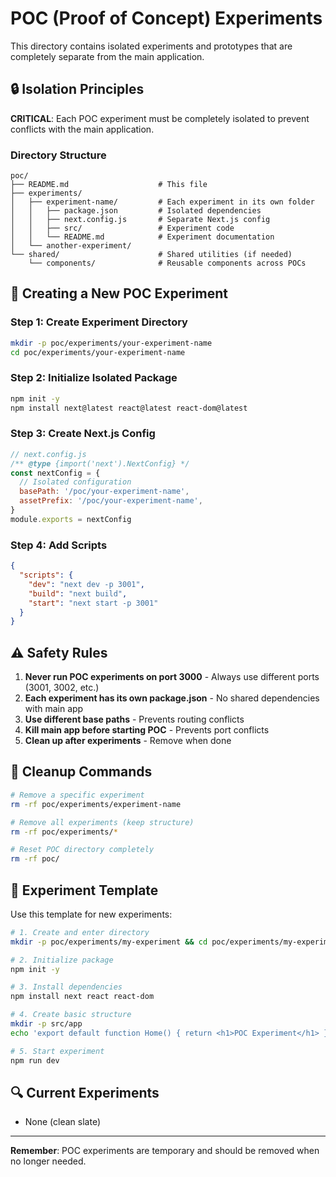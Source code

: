 # POC (Proof of Concept) Experiments

This directory contains isolated experiments and prototypes that are completely separate from the main application.

## 🔒 Isolation Principles

**CRITICAL**: Each POC experiment must be completely isolated to prevent conflicts with the main application.

### Directory Structure
```
poc/
├── README.md                    # This file
├── experiments/
│   ├── experiment-name/         # Each experiment in its own folder
│   │   ├── package.json         # Isolated dependencies
│   │   ├── next.config.js       # Separate Next.js config
│   │   ├── src/                 # Experiment code
│   │   └── README.md            # Experiment documentation
│   └── another-experiment/
└── shared/                      # Shared utilities (if needed)
    └── components/              # Reusable components across POCs
```

## 🚀 Creating a New POC Experiment

### Step 1: Create Experiment Directory
```bash
mkdir -p poc/experiments/your-experiment-name
cd poc/experiments/your-experiment-name
```

### Step 2: Initialize Isolated Package
```bash
npm init -y
npm install next@latest react@latest react-dom@latest
```

### Step 3: Create Next.js Config
```javascript
// next.config.js
/** @type {import('next').NextConfig} */
const nextConfig = {
  // Isolated configuration
  basePath: '/poc/your-experiment-name',
  assetPrefix: '/poc/your-experiment-name',
}
module.exports = nextConfig
```

### Step 4: Add Scripts
```json
{
  "scripts": {
    "dev": "next dev -p 3001",
    "build": "next build",
    "start": "next start -p 3001"
  }
}
```

## ⚠️ Safety Rules

1. **Never run POC experiments on port 3000** - Always use different ports (3001, 3002, etc.)
2. **Each experiment has its own package.json** - No shared dependencies with main app
3. **Use different base paths** - Prevents routing conflicts
4. **Kill main app before starting POC** - Prevents port conflicts
5. **Clean up after experiments** - Remove when done

## 🧹 Cleanup Commands

```bash
# Remove a specific experiment
rm -rf poc/experiments/experiment-name

# Remove all experiments (keep structure)
rm -rf poc/experiments/*

# Reset POC directory completely
rm -rf poc/
```

## 📝 Experiment Template

Use this template for new experiments:

```bash
# 1. Create and enter directory
mkdir -p poc/experiments/my-experiment && cd poc/experiments/my-experiment

# 2. Initialize package
npm init -y

# 3. Install dependencies
npm install next react react-dom

# 4. Create basic structure
mkdir -p src/app
echo 'export default function Home() { return <h1>POC Experiment</h1> }' > src/app/page.tsx

# 5. Start experiment
npm run dev
```

## 🔍 Current Experiments

- None (clean slate)

---

**Remember**: POC experiments are temporary and should be removed when no longer needed. 